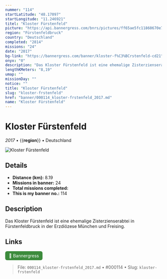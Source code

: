 ```yaml
---
nummer: "114"
startLatitude: "48.17097"
startLongitude: "11.246921"
titel: "Kloster Fürstenfeld"
picture: "https://api.bannergress.com/bnrs/pictures/ff65ae5fc11860670e7443fbc8c0ee07"
region: "Fürstenfeldbruck"
country: "Deutschland"
completed: "2814"
missions: "24"
date: "2017"
bg-link: "https://bannergress.com/banner/kloster-f%C3%BCrstenfeld-cd21"
onyx: "0"
description: "Das Kloster Fürstenfeld ist eine ehemalige Zisterzienserabtei in Fürstenfeldbruck in der Erzdiözese München und Freising."
lengthKMeters: "8,19"
umap: ""
missionDay: ""
notice: ""
title: "Kloster Fürstenfeld"
slug: "kloster-frstenfeld"
href: "banner/000114_kloster-frstenfeld_2017.md"
name: "Kloster Fürstenfeld"
---
```

# Kloster Fürstenfeld

*2017* • {{__region__}} • Deutschland

![Kloster Fürstenfeld](https://api.bannergress.com/bnrs/pictures/ff65ae5fc11860670e7443fbc8c0ee07)



## Details
- **Distance (km):** 8.19
- **Missions in banner:** 24
- **Total missions completed:** 
- **This is my banner no.:** 114



## Description
Das Kloster Fürstenfeld ist eine ehemalige Zisterzienserabtei in Fürstenfeldbruck in der Erzdiözese München und Freising.



## Links
<a href="https://bannergress.com/banner/kloster-f%C3%BCrstenfeld-cd21" target="_blank" style="display:inline-block;margin-right:8px;padding:6px 12px;background:#3c8b3c;color:#fff;text-decoration:none;border-radius:6px;">🔗 Bannergress</a>



> File: `000114_kloster-frstenfeld_2017.md` • #000114 • Slug: `kloster-frstenfeld`
